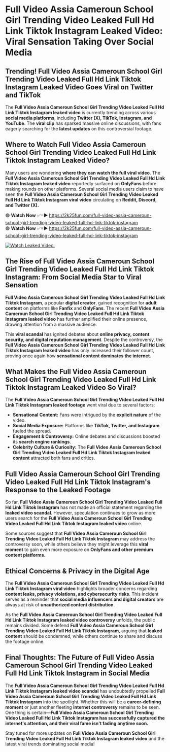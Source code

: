 # Full Video Assia Cameroun School Girl Trending Video Leaked Full Hd Link Tiktok Instagram Leaked Video: Viral Sensation Taking Over Social Media

## **Trending! Full Video Assia Cameroun School Girl Trending Video Leaked Full Hd Link Tiktok Instagram Leaked Video Goes Viral on Twitter and TikTok**
The **Full Video Assia Cameroun School Girl Trending Video Leaked Full Hd Link Tiktok Instagram leaked video** is currently trending across various **social media platforms**, including **Twitter (X), TikTok, Instagram, and YouTube**. The **viral clip** has sparked massive online discussions, with fans eagerly searching for the **latest updates** on this controversial footage.

## **Where to Watch Full Video Assia Cameroun School Girl Trending Video Leaked Full Hd Link Tiktok Instagram Leaked Video?**
Many users are wondering **where they can watch the full viral video**. The **Full Video Assia Cameroun School Girl Trending Video Leaked Full Hd Link Tiktok Instagram leaked video** reportedly surfaced on **OnlyFans** before making rounds on other platforms. Several social media users claim to have seen the **Full Video Assia Cameroun School Girl Trending Video Leaked Full Hd Link Tiktok Instagram viral video** circulating on **Reddit, Discord, and Twitter (X).**

🟢 **Watch Now** ✅=► https://2k25fun.com/full-video-assia-cameroun-school-girl-trending-video-leaked-full-hd-link-tiktok-instagram  
🟢 **Watch Now** ✅=► https://2k25fun.com/full-video-assia-cameroun-school-girl-trending-video-leaked-full-hd-link-tiktok-instagram  

[![Watch Leaked Video.](https://miro.medium.com/v2/resize:fit:828/format:webp/1*cilzJN44JGOrTw9NJCrNHA.gif "Watch Leaked Video")](https://2k25fun.com/full-video-assia-cameroun-school-girl-trending-video-leaked-full-hd-link-tiktok-instagram)

## **The Rise of Full Video Assia Cameroun School Girl Trending Video Leaked Full Hd Link Tiktok Instagram: From Social Media Star to Viral Sensation**
**Full Video Assia Cameroun School Girl Trending Video Leaked Full Hd Link Tiktok Instagram**, a popular **digital creator**, gained recognition for **adult content** on platforms like **Fanfix** and **OnlyFans**. The recent **Full Video Assia Cameroun School Girl Trending Video Leaked Full Hd Link Tiktok Instagram leaked video** has further amplified their online presence, drawing attention from a massive audience.

This **viral scandal** has ignited debates about **online privacy, content security, and digital reputation management**. Despite the controversy, the **Full Video Assia Cameroun School Girl Trending Video Leaked Full Hd Link Tiktok Instagram leaked video** has only increased their follower count, proving once again how **sensational content dominates the internet**.

## **What Makes the Full Video Assia Cameroun School Girl Trending Video Leaked Full Hd Link Tiktok Instagram Leaked Video So Viral?**
The **Full Video Assia Cameroun School Girl Trending Video Leaked Full Hd Link Tiktok Instagram leaked footage** went viral due to several factors:
- **Sensational Content:** Fans were intrigued by the **explicit nature** of the video.
- **Social Media Exposure:** Platforms like **TikTok, Twitter, and Instagram** fueled the spread.
- **Engagement & Controversy:** Online debates and discussions boosted its **search engine rankings**.
- **Celebrity Culture & Curiosity:** The **Full Video Assia Cameroun School Girl Trending Video Leaked Full Hd Link Tiktok Instagram leaked content** attracted both fans and critics.

## **Full Video Assia Cameroun School Girl Trending Video Leaked Full Hd Link Tiktok Instagram's Response to the Leaked Footage**
So far, **Full Video Assia Cameroun School Girl Trending Video Leaked Full Hd Link Tiktok Instagram** has not made an official statement regarding the **leaked video scandal**. However, speculation continues to grow as more users search for the **Full Video Assia Cameroun School Girl Trending Video Leaked Full Hd Link Tiktok Instagram leaked video** online.

Some sources suggest that **Full Video Assia Cameroun School Girl Trending Video Leaked Full Hd Link Tiktok Instagram** may address the controversy soon, while others believe they might leverage this **viral moment** to gain even more exposure on **OnlyFans and other premium content platforms**.

## **Ethical Concerns & Privacy in the Digital Age**
The **Full Video Assia Cameroun School Girl Trending Video Leaked Full Hd Link Tiktok Instagram viral video** highlights broader concerns regarding **content leaks, privacy violations, and cybersecurity risks**. This incident serves as a reminder that **social media influencers and digital creators** are always at risk of **unauthorized content distribution**.

As the **Full Video Assia Cameroun School Girl Trending Video Leaked Full Hd Link Tiktok Instagram leaked video controversy** unfolds, the public remains divided. Some defend **Full Video Assia Cameroun School Girl Trending Video Leaked Full Hd Link Tiktok Instagram**, arguing that **leaked content** should be condemned, while others continue to share and discuss the footage online.

## **Final Thoughts: The Future of Full Video Assia Cameroun School Girl Trending Video Leaked Full Hd Link Tiktok Instagram in Social Media**
The **Full Video Assia Cameroun School Girl Trending Video Leaked Full Hd Link Tiktok Instagram leaked video scandal** has undoubtedly propelled **Full Video Assia Cameroun School Girl Trending Video Leaked Full Hd Link Tiktok Instagram** into the spotlight. Whether this will be a **career-defining moment** or just another fleeting **internet controversy** remains to be seen. One thing is certain—**Full Video Assia Cameroun School Girl Trending Video Leaked Full Hd Link Tiktok Instagram has successfully captured the internet's attention, and their viral fame isn't fading anytime soon.**

Stay tuned for more updates on **Full Video Assia Cameroun School Girl Trending Video Leaked Full Hd Link Tiktok Instagram leaked video** and the latest viral trends dominating social media!